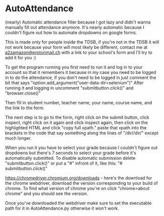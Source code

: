 # AutoAttendance
(nearly) Automatic attendance filler because I got lazy and didn't wanna manually fill out attendance anymore. It's nearly automatic because I couldn't figure out how to automate dropdowns on google forms.

This is made only for people inside the TDSB, if you're not in the TDSB it will not work because your form will most likely be different, contact me at a2zamazon@protonmail.ch with a link to your school's form and I'll try to add it for you :)

To get the program running you first need to run it and log in to your account so that it remembers it because in my case you need to be logged in to do the attendance, if you don't need to be logged in just comment the bit that says "option.add_argument("user-data-dir=selenium")" After running it and logging in uncomment "submitbutton.click()" and "browser.close()" 

Then fill in student number, teacher name, your name, course name, and the link to the form. 

The next step is to go to the form, right click on the submit button, click inspect, right click on it again and click inspect again, then click on the highlighted HTML and click "copy full xpath." paste that xpath into the brackets in the code that say something along the lines of "/dir/<body>/dir/" except much longer.

When you run it you have to select your grade because I couldn't figure out dropdowns but there's 7 seconds to select your grade before it's automatically submitted. To disable automatic submission delete "submitbutton.click()" or put a "#" infront of it, like this: "# submitbutton.click()"

https://chromedriver.chromium.org/downloads - here's the download for the chrome webdriver, download the version corresponding to your build of chrome. To find what version of chrome you're on click "chrome>about chrome" and you should see the version.

Once you've downloaded the webdriver make sure to set the executable path for it in AutoAttendance.py otherwise it won't work.
